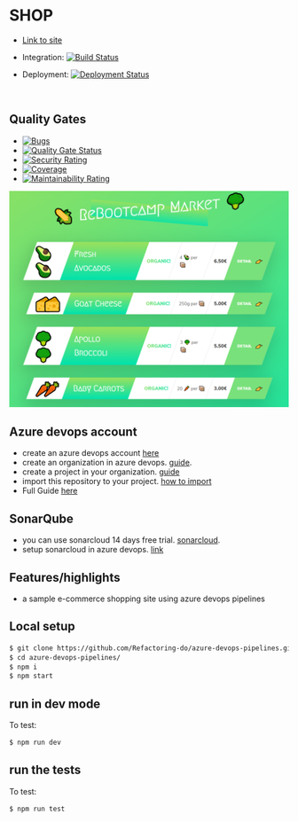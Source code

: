 # SHOP
- [Link to site](https://supermarket-refactoring.azurewebsites.net/)

- Integration: [![Build Status](https://dev.azure.com/alexismateo-org/super-market/_apis/build/status/super-market?branchName=master)](https://dev.azure.com/alexismateo-org/super-market/_build/latest?definitionId=4&branchName=master)

- Deployment: [![Deployment Status](https://vsrm.dev.azure.com/alexismateo-org/_apis/public/Release/badge/84431c95-62a6-4d2a-9672-7432ffaf6b82/1/1)](https://vsrm.dev.azure.com/alexismateo-org/_apis/public/Release/badge/84431c95-62a6-4d2a-9672-7432ffaf6b82/1/1)
<br/>

## Quality Gates
- [![Bugs](http://sonarqubecaribe.eastus2.cloudapp.azure.com/api/project_badges/measure?project=SuperMarket&metric=bugs)](http://sonarqubecaribe.eastus2.cloudapp.azure.com/dashboard?id=SuperMarket)
- [![Quality Gate Status](http://sonarqubecaribe.eastus2.cloudapp.azure.com/api/project_badges/measure?project=SuperMarket&metric=alert_status)](http://sonarqubecaribe.eastus2.cloudapp.azure.com/dashboard?id=SuperMarket)
- [![Security Rating](http://sonarqubecaribe.eastus2.cloudapp.azure.com/api/project_badges/measure?project=SuperMarket&metric=security_rating)](http://sonarqubecaribe.eastus2.cloudapp.azure.com/dashboard?id=SuperMarket)
- [![Coverage](http://sonarqubecaribe.eastus2.cloudapp.azure.com/api/project_badges/measure?project=SuperMarket&metric=coverage)](http://sonarqubecaribe.eastus2.cloudapp.azure.com/dashboard?id=SuperMarket)
- [![Maintainability Rating](http://sonarqubecaribe.eastus2.cloudapp.azure.com/api/project_badges/measure?project=SuperMarket&metric=sqale_rating)](http://sonarqubecaribe.eastus2.cloudapp.azure.com/dashboard?id=SuperMarket)

![shop screenshot](screenshot-supermarket-refactoring.png)
## Azure devops account 
  - create an azure devops account [here](https://azure.microsoft.com/en-us/services/devops/)
  - create an organization in azure devops. [guide](https://docs.microsoft.com/en-us/azure/devops/organizations/accounts/create-organization?view=azure-devops).
  - create a project in your organization. [guide](https://docs.microsoft.com/en-us/azure/devops/organizations/projects/create-project?toc=%2fazure%2fdevops%2fuser-guide%2ftoc.json&%3bbc=%2fazure%2fdevops%2fuser-guide%2fbreadcrumb%2ftoc.json&view=azure-devops)
  - import this repository to your project. [how to import](https://docs.microsoft.com/en-us/azure/devops/repos/git/import-git-repository?view=azure-devops)
  - Full Guide [here](https://docs.microsoft.com/en-us/azure/devops/user-guide/?view=azure-devops)

## SonarQube
  - you can use sonarcloud 14 days free trial. [sonarcloud](https://sonarcloud.io/about).
  - setup sonarcloud in azure devops. [link](https://sonarcloud.io/documentation/integrations/vsts/)

## Features/highlights

- a sample e-commerce shopping site using azure devops pipelines

## Local setup
```bash
$ git clone https://github.com/Refactoring-do/azure-devops-pipelines.git
$ cd azure-devops-pipelines/
$ npm i
$ npm start
```

## run in dev mode
To test:
```bash
$ npm run dev
```
## run the tests
To test:
```bash
$ npm run test
```
